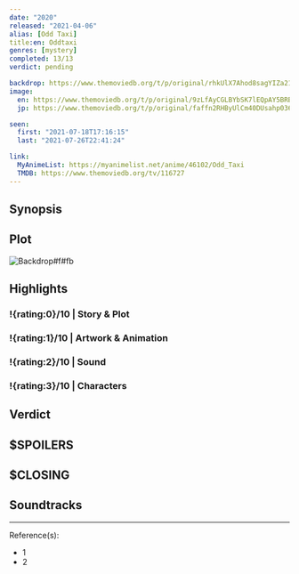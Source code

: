 ```yaml
---
date: "2020"
released: "2021-04-06"
alias: [Odd Taxi]
title:en: Oddtaxi
genres: [mystery]
completed: 13/13
verdict: pending

backdrop: https://www.themoviedb.org/t/p/original/rhkUlX7Ahod8sagYIZa21aHpglz.jpg
image:
  en: https://www.themoviedb.org/t/p/original/9zLfAyCGLBYbSK7lEQpAY5BRBrc.jpg
  jp: https://www.themoviedb.org/t/p/original/faffn2RHByUlCm40DUsahp036Nw.jpg

seen:
  first: "2021-07-18T17:16:15"
  last: "2021-07-26T22:41:24"

link:
  MyAnimeList: https://myanimelist.net/anime/46102/Odd_Taxi
  TMDB: https://www.themoviedb.org/tv/116727
---
```



## Synopsis

## Plot

![Backdrop#f#fb](https://www.themoviedb.org/t/p/original/vaH4XdNBXwhOpyBQx9sXfnUu0BJ.jpg "Source: TMDB")

## Highlights

### !{rating:0}/10 | Story & Plot

### !{rating:1}/10 | Artwork & Animation

### !{rating:2}/10 | Sound

### !{rating:3}/10 | Characters

## Verdict

## $SPOILERS

## $CLOSING

## Soundtracks

***
Reference(s):

- 1
- 2
